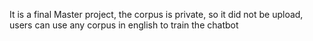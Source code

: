 It is a final Master project, the corpus is private, so it did not be upload, users can use any corpus in english to train the chatbot
